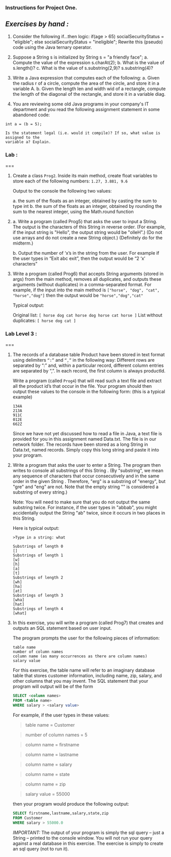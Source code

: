 ### Instructions for Project One.


*Exercises by hand :*
---

1. Consider the following if…then logic:
    if(age > 65) socialSecurityStatus = "eligible";
    else socialSecurityStatus = "ineligible";
    Rewrite this (pseudo) code using the Java ternary operator.
2.  Suppose a String s is initialized by
    String s = "a friendly face";
    a. Compute the value of the expression
    s.charAt(2);
    b. What is the value of
    s.length()?
    c. What is the value of
    s.substring(2,9)?
    s.substring(4)?

3. Write a Java expression that computes each of the following:
    a. Given the radius r of a circle, compute the area of the circle, and store it in a variable A.
    b. Given the length len and width wid of a rectangle, compute the length of the diagonal of
the rectangle, and store it in a variable diag.


4. You are reviewing some old Java programs in your company's IT department and you
read the following assignment statement in some abandoned code:

```
int a = (b = 5);
```

    Is the statement legal (i.e. would it compile)? If so, what value is assigned to the
    variable a? Explain.

### Lab  :
===

1. Create a class `Prog2`. Inside its main method, create float variables to store each of the
following numbers:    `1.27, 3.881, 9.6`

    Output to the console the following two values:

    a. the sum of the floats as an integer, obtained by casting the sum to type int
    b. the sum of the floats as an integer, obtained by rounding the sum to the nearest
integer, using the Math.round function


2.  
    a. Write a program (called Prog5) that asks the user to input a String. The output is the
characters of this String in reverse order. (For example, if the input string is "Hello", the
output string would be "olleH".) (Do not use arrays and do not create a new String
object.)  (Definitely do for the midterm.)

    b. Output the number of  ‘x’s  in the string from the user.
For example if the user types in  “Exit  abc  exit”,
then the output would be  “2  ‘x’ characters”

3. Write a program (called Prog6) that accepts String arguments (stored in args) from the
main method, removes all duplicates, and outputs these arguments (without duplicates) in
a comma-separated format. For example, if the input into the main method is
`["horse", "dog", "cat", "horse","dog"]` then the output would be `"horse","dog","cat"`

    Typical output:

    Original list: `[ horse dog cat horse dog horse cat horse ]`
    List without duplicates: `[ horse dog cat ]`



### Lab Level 3  :
===

1. The records of a database table Product have been stored in text format using delimiters
`“:”` and `“,”` in the following way: Different rows are separated by “:” and, within a
particular record, different column entries are separated by “,”. In each record, the first
column is always productId.

    Write a program (called `Prog4`) that will read such a text file and extract all the product
    id’s that occur in the file. Your program should then output these values to the console in
    the following form: (this is a typical example)

    ```
    134A
    213A
    911C
    012E
    662Z
    ```

    Since we have not yet discussed how to read a file in Java, a text file is provided for you
    in this assignment named Data.txt.  The file is in our network folder. The records have
    been stored as a long String in Data.txt, named records.
    Simply copy this long string and paste it into your program.

5. Write a program that asks the user to enter a String. The program then writes to console
all substrings of this String . (By "substring", we mean any sequence of characters that
occur consecutively and in the same order in the given String . Therefore, "erg" is a
substring of "energy", but "gre" and "eng" are not. Note that the empty string "" is
considered a substring of every string.)

    Note: You will need to make sure that you do not output the same substring twice. For
instance, if the user types in "abbab", you might accidentally output the String "ab" twice,
since it occurs in two places in this String.

    Here is typical output:

    ```
    >Type in a string: what

    Substrings of length 0
    []
    Substrings of length 1
    [w]
    [h]
    [a]
    [t]
    Substrings of length 2
    [wh]
    [ha]
    [at]
    Substrings of length 3
    [wha]
    [hat]
    Substrings of length 4
    [what]
    ```

7. In this exercise, you will write a program (called Prog7) that creates
and outputs an SQL statement based on user input.

    The program prompts the user for the following pieces of information:

    ```
    table name
    number of column names
    column name (as many occurrences as there are column names)
    salary value
    ```

    For this exercise, the table name will refer to an imaginary database table that stores
    customer information, including name, zip, salary, and other columns that you may
    invent. The SQL statement that your program will output will be of the form

    ```sql
    SELECT <column names>
    FROM <table name>
    WHERE salary > <salary value>
    ```

    For example, if the user types in these values:

    >table name = Customer

    >number of column names = 5

    >column name = firstname

    >column name = lastname

    >column name = salary

    >column name = state

    >column name = zip

    >salary value = 55000

    then your program would produce the following output:

    ```sql
    SELECT firstname,lastname,salary,state,zip
    FROM Customer
    WHERE salary > 55000.0
    ```

    *IMPORTANT:* The output of your program is simply the sql query – just a String –
    printed to the console window. You will not run your query against a real database in this
    exercise. The exercise is simply to create an sql query (not to run it).  